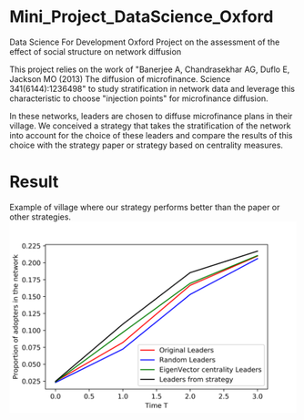 # Mini_Project_DataScience_Oxford
Data Science For Development Oxford Project on the assessment of the effect of social structure on network diffusion

This project relies on the work of "Banerjee A, Chandrasekhar AG, Duflo E, Jackson MO (2013) The diffusion of microfinance.
Science 341(6144):1236498" to study stratification in network data and leverage this characteristic to choose "injection points" for microfinance diffusion.

In these networks, leaders are chosen to diffuse microfinance plans in their village. We conceived a strategy that takes the stratification of the network into account for the choice of these leaders and compare the results of this choice with the strategy paper or strategy based on centrality measures. 

# Result
Example of village where our strategy performs better than the paper or other strategies.
![](/Images/Adopters27.png)
